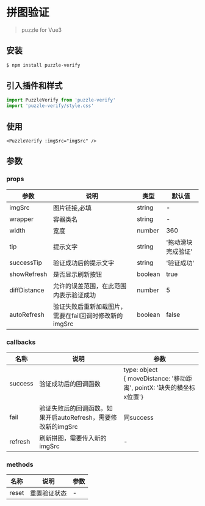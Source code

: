 # 拼图验证
> puzzle for Vue3
## 安装
```bash
$ npm install puzzle-verify
```
## 引入插件和样式
```js
import PuzzleVerify from 'puzzle-verify'
import 'puzzle-verify/style.css'
```
## 使用
```vue
<PuzzleVerify :imgSrc="imgSrc" />
```
## 参数
### props
| 参数 | 说明 | 类型 | 默认值 |
|----|---|---|---|
| imgSrc | 图片链接,必填 | string | - |
| wrapper | 容器类名 | string | - |
| width | 宽度 | number | 360 |
| tip | 提示文字 | string | '拖动滑块完成验证' |
| successTip | 验证成功后的提示文字 | string | '验证成功' |
| showRefresh | 是否显示刷新按钮 | boolean | true |
| diffDistance | 允许的误差范围，在此范围内表示验证成功 | number | 5 |
| autoRefresh | 验证失败后重新加载图片，需要在fail回调时修改新的imgSrc | boolean | false |

### callbacks
| 名称 | 说明 | 参数 |
|----|---|---|
| success | 验证成功后的回调函数 | type: object <br />{ moveDistance: '移动距离', pointX: '缺失的横坐标x位置'} |
| fail | 验证失败后的回调函数。如果开启autoRefresh，需要修改新的imgSrc | 同success |
| refresh | 刷新拼图，需要传入新的imgSrc | - |

### methods
| 名称 | 说明 | 参数 |
|----|---|---|
| reset | 重置验证状态 | - |